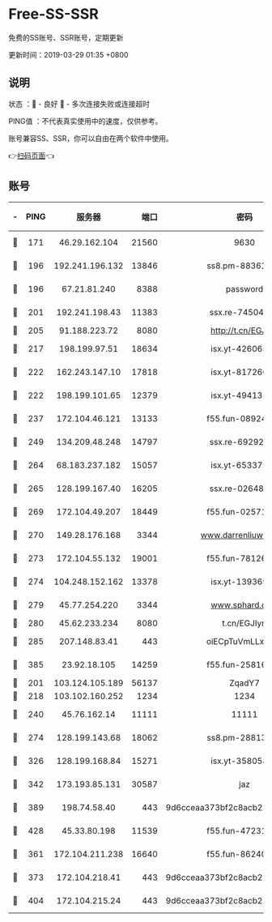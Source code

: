 # Free-SS-SSR

免费的SS账号、SSR账号，定期更新

更新时间：2019-03-29 01:35 +0800

## 说明

状态     ：🙂 - 良好 🙁 - 多次连接失败或连接超时

PING值   ：不代表真实使用中的速度，仅供参考。

账号兼容SS、SSR，你可以自由在两个软件中使用。

👉[扫码页面](https://liesauer.github.io/Free-SS-SSR/)👈

## 账号

|-|PING|服务器|端口|密码|加密方式|区域|
|:----:|:----:|:-----:|-----:|:----:|:----:|:----:|
|🙂|171|46.29.162.104|21560|9630|aes-128-ctr|RU|
|🙂|196|192.241.196.132|13846|ss8.pm-88361455|aes-256-cfb|US|
|🙂|196|67.21.81.240|8388|password|aes-256-cfb|US|
|🙂|201|192.241.198.43|11383|ssx.re-74504347|aes-256-cfb|US|
|🙂|205|91.188.223.72|8080|http://t.cn/EGJIyrl|rc4-md5|RU|
|🙂|217|198.199.97.51|18634|isx.yt-42606522|aes-256-cfb|US|
|🙂|222|162.243.147.10|17818|isx.yt-81726610|aes-256-cfb|US|
|🙂|222|198.199.101.65|12379|isx.yt-49413164|aes-256-cfb|US|
|🙂|237|172.104.46.121|13133|f55.fun-08924883|aes-256-cfb|SG|
|🙂|249|134.209.48.248|14797|ssx.re-69292287|aes-256-cfb|US|
|🙂|264|68.183.237.182|15057|isx.yt-65337564|aes-256-cfb|SG|
|🙂|265|128.199.167.40|16205|ssx.re-02648132|aes-256-cfb|SG|
|🙂|269|172.104.49.207|18449|f55.fun-02571373|aes-256-cfb|SG|
|🙂|270|149.28.176.168|3344|www.darrenliuwei.com|aes-256-cfb|AU|
|🙂|273|172.104.55.132|19001|f55.fun-78126963|aes-256-cfb|SG|
|🙂|274|104.248.152.162|13378|isx.yt-13936918|aes-256-cfb|SG|
|🙂|279|45.77.254.220|3344|www.sphard.com|aes-256-cfb|SG|
|🙂|280|45.62.233.234|8080|t.cn/EGJIyrl|rc4-md5|CA|
|🙂|285|207.148.83.41|443|oiECpTuVmLLxk4Ts|aes-256-cfb|AU|
|🙂|385|23.92.18.105|14259|f55.fun-25816002|aes-256-cfb|US|
|🙂|201|103.124.105.189|56137|ZqadY7|chacha20|US|
|🙂|218|103.102.160.252|1234|1234|rc4-md5|JP|
|🙂|240|45.76.162.14|11111|11111|aes-256-cfb|SG|
|🙂|274|128.199.143.68|18062|ss8.pm-28813046|aes-256-cfb|SG|
|🙂|326|128.199.168.84|15271|isx.yt-35805853|aes-256-cfb|SG|
|🙂|342|173.193.85.131|30587|jaz|aes-256-cfb|US|
|🙂|389|198.74.58.40|443|9d6cceaa373bf2c8acb22e60b6a58be6|aes-256-cfb|US|
|🙂|428|45.33.80.198|11539|f55.fun-47231627|aes-256-cfb|US|
|🙁|361|172.104.211.238|16640|f55.fun-86240791|aes-256-cfb|US|
|🙁|373|172.104.218.41|443|9d6cceaa373bf2c8acb22e60b6a58be6|aes-256-cfb|US|
|🙁|404|172.104.215.24|443|9d6cceaa373bf2c8acb22e60b6a58be6|aes-256-cfb|US|
